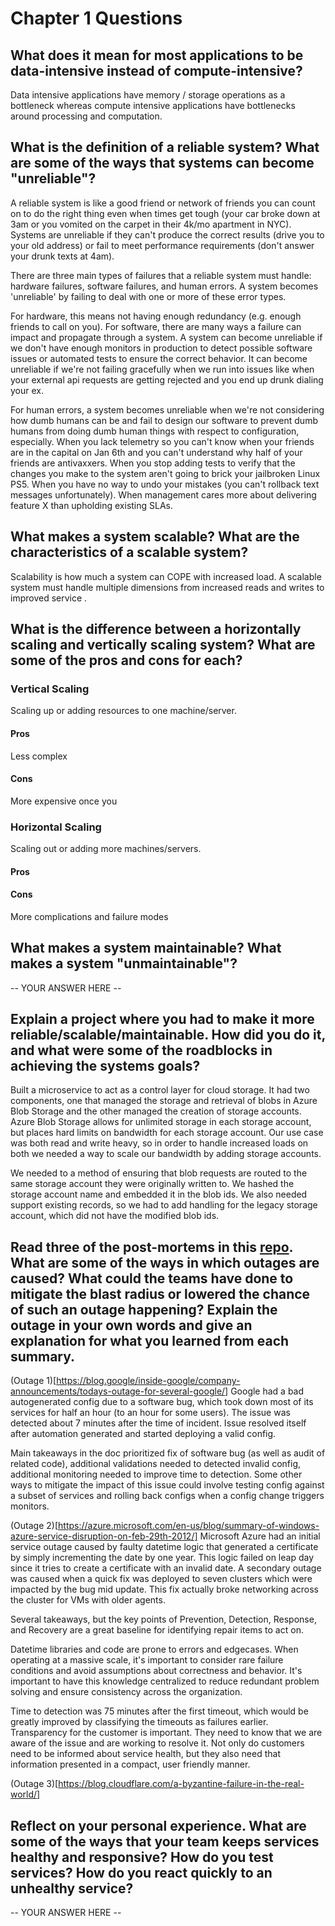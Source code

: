 # Chapter 1 Questions

## What does it mean for most applications to be data-intensive instead of compute-intensive?

Data intensive applications have memory / storage operations as a bottleneck whereas compute intensive applications have bottlenecks around processing and computation.

## What is the definition of a reliable system? What are some of the ways that systems can become "unreliable"?

A reliable system is like a good friend or network of friends you can count on to do the right thing even when times get tough (your car broke down at 3am or you vomited on the carpet in their 4k/mo apartment in NYC). Systems are unreliable if they can't produce the correct results (drive you to your old address) or fail to meet performance requirements (don't answer your drunk texts at 4am).

There are three main types of failures that a reliable system must handle: hardware failures, software failures, and human errors. A system becomes 'unreliable' by failing to deal with one or more of these error types.

For hardware, this means not having enough redundancy (e.g. enough friends to call on you). For software, there are many ways a failure can impact and propagate through a system. A system can become unreliable if we don't have enough monitors in production to detect possible software issues or automated tests to ensure the correct behavior. It can become unreliable if we're not failing gracefully when we run into issues like when your external api requests are getting rejected and you end up drunk dialing your ex.

For human errors, a system becomes unreliable when we're not considering how dumb humans can be and fail to design our software to prevent dumb humans from doing dumb human things with respect to configuration, especially. When you lack telemetry so you can't know when your friends are in the capital on Jan 6th and you can't understand why half of your friends are antivaxxers. When you stop adding tests to verify that the changes you make to the system aren't going to brick your jailbroken Linux PS5. When you have no way to undo your mistakes (you can't rollback text messages unfortunately). When management cares more about delivering feature X than upholding existing SLAs.

## What makes a system scalable? What are the characteristics of a scalable system?

Scalability is how much a system can COPE with increased load. A scalable system must handle multiple dimensions from increased reads and writes to improved service .

## What is the difference between a horizontally scaling and vertically scaling system? What are some of the pros and cons for each?

### Vertical Scaling
Scaling up or adding resources to one machine/server.

#### Pros
Less complex

#### Cons
More expensive once you 

### Horizontal Scaling
Scaling out or adding more machines/servers.
#### Pros

#### Cons
More complications and failure modes

## What makes a system maintainable? What makes a system "unmaintainable"?

-- YOUR ANSWER HERE --

## Explain a project where you had to make it more reliable/scalable/maintainable. How did you do it, and what were some of the roadblocks in achieving the systems goals?

Built a microservice to act as a control layer for cloud storage. It had two components, one that managed the storage and retrieval of blobs in Azure Blob Storage and the other managed the creation of storage accounts. Azure Blob Storage allows for unlimited storage in each storage account, but places hard limits on bandwidth for each storage account. Our use case was both read and write heavy, so in order to handle increased loads on both we needed a way to scale our bandwidth by adding storage accounts.

We needed to a method of ensuring that blob requests are routed to the same storage account they were originally written to. We hashed the storage account name and embedded it in the blob ids. We also needed support existing records, so we had to add handling for the legacy storage account, which did not have the modified blob ids.

## Read three of the post-mortems in this [repo](https://github.com/danluu/post-mortems). What are some of the ways in which outages are caused? What could the teams have done to mitigate the blast radius or lowered the chance of such an outage happening? Explain the outage in your own words and give an explanation for what you learned from each summary.

(Outage 1)[https://blog.google/inside-google/company-announcements/todays-outage-for-several-google/]
Google had a bad autogenerated config due to a software bug, which took down most of its services for half an hour (to an hour for some users). The issue was detected about 7 minutes after the time of incident. Issue resolved itself after automation generated and started deploying a valid config.

Main takeaways in the doc prioritized fix of software bug (as well as audit of related code), additional validations needed to detected invalid config, additional monitoring needed to improve time to detection. Some other ways to mitigate the impact of this issue could involve testing config against a subset of services and rolling back configs when a config change triggers monitors.

(Outage 2)[https://azure.microsoft.com/en-us/blog/summary-of-windows-azure-service-disruption-on-feb-29th-2012/]
Microsoft Azure had an initial service outage caused by faulty datetime logic that generated a certificate by simply incrementing the date by one year. This logic failed on leap day since it tries to create a certificate with an invalid date. A secondary outage was caused when a quick fix was deployed to seven clusters which were impacted by the bug mid update. This fix actually broke networking across the cluster for VMs with older agents.

Several takeaways, but the key points of Prevention, Detection, Response, and Recovery are a great baseline for identifying repair items to act on.

Datetime libraries and code are prone to errors and edgecases. When operating at a massive scale, it's important to consider rare failure conditions and avoid assumptions about correctness and behavior. It's important to have this knowledge centralized to reduce redundant problem solving and ensure consistency across the organization.

Time to detection was 75 minutes after the first timeout, which would be greatly improved by classifying the timeouts as failures earlier. Transparency for the customer is important. They need to know that we are aware of the issue and are working to resolve it. Not only do customers need to be informed about service health, but they also need that information presented in a compact, user friendly manner.

(Outage 3)[https://blog.cloudflare.com/a-byzantine-failure-in-the-real-world/]


## Reflect on your personal experience. What are some of the ways that your team keeps services healthy and responsive? How do you test services? How do you react quickly to an unhealthy service?

-- YOUR ANSWER HERE --

